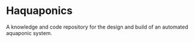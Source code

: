 # Haquaponics
A knowledge and code repository for the design and build of an automated aquaponic system.
